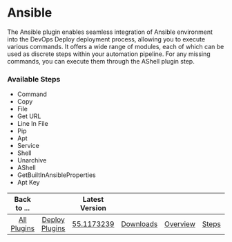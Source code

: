 
# Ansible

The Ansible plugin enables seamless integration of Ansible environment into the DevOps Deploy deployment process, allowing you to execute various commands. It offers a wide range of modules, each of which can be used as discrete steps within your automation pipeline. For any missing commands, you can execute them through the AShell plugin step.

### Available Steps

- Command
- Copy
- File
- Get URL
- Line In File
- Pip
- Apt
- Service
- Shell
- Unarchive
- AShell
- GetBuiltInAnsibleProperties
- Apt Key


|          Back to ...          |                                |                                                          Latest Version                                                          |                           |                         |                   |                   |
|:-----------------------------:|:------------------------------:|:--------------------------------------------------------------------------------------------------------------------------------:|:-------------------------:|:-----------------------:|:-----------------:|:-----------------:|
| [All Plugins](../../index.md) | [Deploy Plugins](../README.md) | [55.1173239](https://raw.githubusercontent.com/UrbanCode/IBM-UCD-PLUGINS/main/files/Ansible/ucd-plugins-ansible-55.1173239.zip)  | [Downloads](Downloads.md) | [Overview](overview.md) | [Steps](steps.md) | [Usage](usage.md) |

